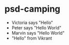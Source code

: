 # psd-camping

- Victoria says "Hello"
- Peter says "Hello World"
- Marvin says "Hello World"
- "Hello" from Vikrant

